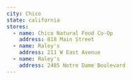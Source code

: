 ```yaml
---
city: Chico
state: california
stores:
  - name: Chico Natural Food Co-Op
    address: 818 Main Street
  - name: Raley's
    address: 211 W East Avenue
  - name: Raley's
    address: 2485 Notre Dame Boulevard
---
```

